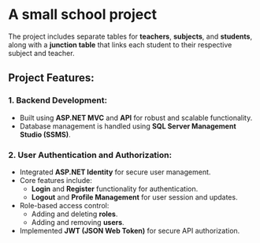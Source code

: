 # A small school project

The project includes separate tables for **teachers**, **subjects**, and **students**, along with a **junction table** that links each student to their respective subject and teacher.

## Project Features:

### 1. Backend Development:
- Built using **ASP.NET MVC** and **API** for robust and scalable functionality.
- Database management is handled using **SQL Server Management Studio (SSMS)**.

### 2. User Authentication and Authorization:
- Integrated **ASP.NET Identity** for secure user management.
- Core features include:
  - **Login** and **Register** functionality for authentication.
  - **Logout** and **Profile Management** for user session and updates.
- Role-based access control:
  - Adding and deleting **roles**.
  - Adding and removing **users**.
- Implemented **JWT (JSON Web Token)** for secure API authorization.
